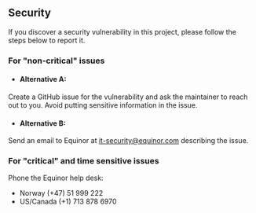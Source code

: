 ## Security
 
If you discover a security vulnerability in this project, please follow the steps below to report it.
 
### For "non-critical" issues
* #### Alternative A:
Create a GitHub issue for the vulnerability and ask the maintainer to reach out to you. Avoid putting sensitive information in the issue.
* #### Alternative B:
Send an email to Equinor at it-security@equinor.com describing the issue.
 
### For "critical" and time sensitive issues
 
Phone the Equinor help desk:
 
* Norway (+47) 51 999 222
* US/Canada (+1) 713 878 6970

